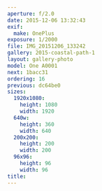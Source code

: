 ```yaml
---
aperture: f/2.0
date: 2015-12-06 13:32:43
exif:
  make: OnePlus
exposure: 1/2000
file: IMG_20151206_133242
gallery: 2015-coastal-path-1
layout: gallery-photo
model: One A0001
next: 1bacc31
ordering: 16
previous: dc64be0
sizes:
  1920x1080:
    height: 1080
    width: 1920
  640w:
    height: 360
    width: 640
  200x200:
    height: 200
    width: 200
  96x96:
    height: 96
    width: 96
title: 
---
```

